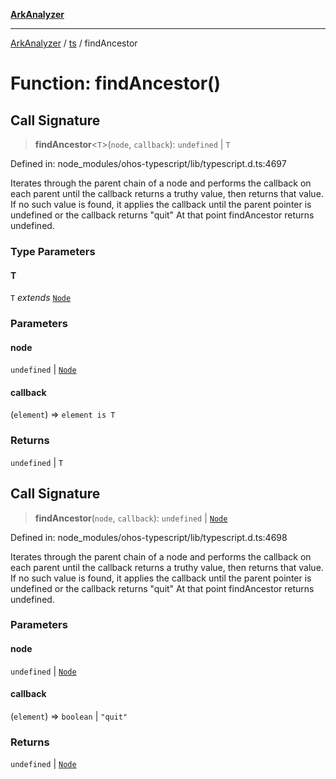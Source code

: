 [**ArkAnalyzer**](../../../../README.md)

***

[ArkAnalyzer](../../../../globals.md) / [ts](../README.md) / findAncestor

# Function: findAncestor()

## Call Signature

> **findAncestor**\<`T`\>(`node`, `callback`): `undefined` \| `T`

Defined in: node\_modules/ohos-typescript/lib/typescript.d.ts:4697

Iterates through the parent chain of a node and performs the callback on each parent until the callback
returns a truthy value, then returns that value.
If no such value is found, it applies the callback until the parent pointer is undefined or the callback returns "quit"
At that point findAncestor returns undefined.

### Type Parameters

#### T

`T` *extends* [`Node`](../interfaces/Node.md)

### Parameters

#### node

`undefined` | [`Node`](../interfaces/Node.md)

#### callback

(`element`) => `element is T`

### Returns

`undefined` \| `T`

## Call Signature

> **findAncestor**(`node`, `callback`): `undefined` \| [`Node`](../interfaces/Node.md)

Defined in: node\_modules/ohos-typescript/lib/typescript.d.ts:4698

Iterates through the parent chain of a node and performs the callback on each parent until the callback
returns a truthy value, then returns that value.
If no such value is found, it applies the callback until the parent pointer is undefined or the callback returns "quit"
At that point findAncestor returns undefined.

### Parameters

#### node

`undefined` | [`Node`](../interfaces/Node.md)

#### callback

(`element`) => `boolean` \| `"quit"`

### Returns

`undefined` \| [`Node`](../interfaces/Node.md)
